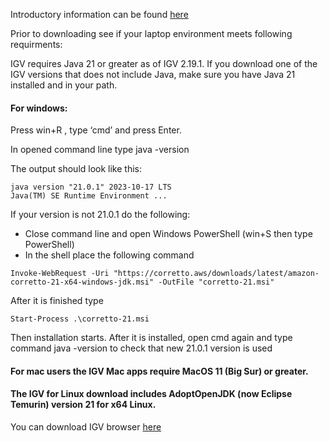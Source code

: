Introductory information can be found [here](https://igv.org/doc/desktop/#)


Prior to downloading see if your laptop environment meets following requirments:

IGV requires Java 21 or greater as of IGV 2.19.1. If you download one of the IGV versions that does not include Java, make sure you have Java 21 installed and in your path.
#### For windows:

Press win+R , type ‘cmd’ and press Enter.

In opened command line type java -version

The output should look like this:
```
java version "21.0.1" 2023-10-17 LTS
Java(TM) SE Runtime Environment ...
```
If your version is not 21.0.1 do the following:

- Close command line and open Windows PowerShell (win+S then type PowerShell)
- In the shell place the following command 
```
Invoke-WebRequest -Uri "https://corretto.aws/downloads/latest/amazon-corretto-21-x64-windows-jdk.msi" -OutFile "corretto-21.msi"
```
After it is finished type 
```
Start-Process .\corretto-21.msi
``` 
Then installation starts. After it is installed, open cmd again and type command java -version to check that new 21.0.1 version is used

#### For mac users the IGV Mac apps require MacOS 11 (Big Sur) or greater.
#### The IGV for Linux download includes AdoptOpenJDK (now Eclipse Temurin) version 21 for x64 Linux.  

You can download IGV browser [here](https://igv.org/doc/desktop/#DownloadPage/)
